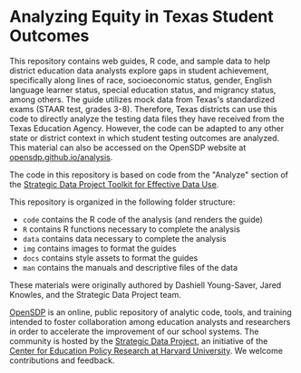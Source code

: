 # Analyzing Equity in Texas Student Outcomes
This repository contains web guides, R code, and sample data to help district
education data analysts explore gaps in student achievement, specifically along
lines of race, socioeconomic status, gender, English language learner status,
special education status, and migrancy status, among others. The guide utilizes
mock data from Texas's standardized exams (STAAR test, grades 3-8). Therefore,
Texas districts can use this code to directly analyze the testing data files
they have received from the Texas Education Agency. However, the code can be
adapted to any other state or district context in which student testing outcomes
are analyzed. This material can also be accessed on the OpenSDP website at
[opensdp.github.io/analysis](https://opensdp.github.io/analysis).

The code in this repository is based on code from the "Analyze" section of the
[Strategic Data Project Toolkit for Effective Data Use](https://sdp.cepr.harvard.edu/toolkit-effective-data-use).

This repository is organized in the following folder structure:

- `code` contains the R code of the analysis (and renders the guide)
- `R` contains R functions necessary to complete the analysis
- `data` contains data necessary to complete the analysis
- `img` contains images to format the guides
- `docs` contains style assets to format the guides
- `man` contains the manuals and descriptive files of the data

These materials were originally authored by Dashiell Young-Saver, Jared Knowles,
and the Strategic Data Project team.

[OpenSDP](https://opensdp.github.io) is an online, public repository of analytic
code, tools, and training intended to foster collaboration among education
analysts and researchers in order to accelerate the improvement of our school
systems. The community is hosted by the 
[Strategic Data Project](https://sdp.cepr.harvard.edu), an initiative of the 
[Center for Education Policy Research at Harvard University](https://cepr.harvard.edu). 
We welcome contributions and feedback.
